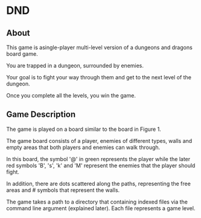 # DND
## About
This game is asingle-player multi-level version of a dungeons and dragons board game.

You are trapped in a dungeon, surrounded by enemies. 

Your goal is to fight your way through them and get to the next level of the dungeon. 

Once you complete all the levels, you win the game.

## Game Description
The game is played on a board similar to the board in Figure 1. 

The game board consists of a player, enemies of different types, walls and empty areas that both players and enemies can walk through.

In this board, the symbol '@' in green represents the player while the later red symbols 'B', 's', 'k' and 'M' represent the enemies that the player should fight. 

In addition, there are dots scattered along the paths, representing the free areas and # symbols that represent the walls. 

The game takes a path to a directory that containing indexed files via the command line argument (explained later). Each file represents a game level.

<p align="center>
    #################################################
    #....s...#B#..........................#.........#
    #........###....##..........##........#.........#
    #........#......##..........##........#.........#
    #........#............................#.........#
    #........#............................#.........#
    #........#......##..........##........#.........#
    #........#......##s........k##........#.........#
    #........#s.................##.......k#.........#
    #@.............................................M#
    #........#s.................##.......k#.........#
    #........#......##s........k##........#.........#
    #........#......##..........##........#.........#
    #........#............................#.........#
    #........#............................#.........#
    #........#......##..........##........#.........#
    #........###....##..........##........#.........#
    #....s...#B#..........................#.........#
    #################################################
    Figure 1: The game board
</p>
